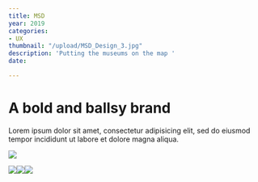 ```yaml
---
title: MSD
year: 2019
categories:
- UX
thumbnail: "/upload/MSD_Design_3.jpg"
description: 'Putting the museums on the map '
date: 

---
```

# A bold and ballsy brand

Lorem ipsum dolor sit amet, consectetur adipisicing elit, sed do eiusmod tempor incididunt ut labore et dolore magna aliqua.

![](/upload/MSD_Design_3.jpg)

![](/upload/MSD_Overview_3.jpg)![](/upload/MSD_Design_1.jpg)![](/upload/MSD_Design_2.jpg)